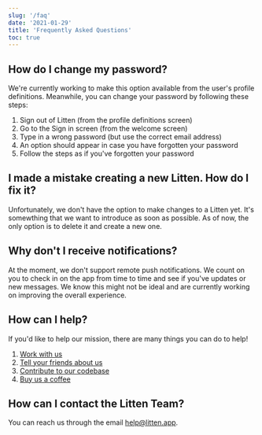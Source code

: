 ```yaml
---
slug: '/faq'
date: '2021-01-29'
title: 'Frequently Asked Questions'
toc: true
---
```


## How do I change my password?

We're currently working to make this option available from the user's profile
definitions. Meanwhile, you can change your password by following these steps:

1. Sign out of Litten (from the profile definitions screen)
1. Go to the Sign in screen (from the welcome screen)
1. Type in a wrong password (but use the correct email address)
1. An option should appear in case you have forgotten your password
1. Follow the steps as if you've forgotten your password

## I made a mistake creating a new Litten. How do I fix it?

Unfortunately, we don't have the option to make changes to a Litten yet. It's
somewthing that we want to introduce as soon as possible. As of now, the only
option is to delete it and create a new one.

## Why don't I receive notifications?

At the moment, we don't support remote push notifications. We count on you to
check in on the app from time to time and see if you've updates or new messages.
We know this might not be ideal and are currently working on improving the
overall experience.

## How can I help?

If you'd like to help our mission, there are many things you can do to help!

1. [Work with us][work]
1. [Tell your friends about us][share]
1. [Contribute to our codebase][code]
1. [Buy us a coffee][coffee]

## How can I contact the Litten Team?

You can reach us through the email [help@litten.app][helpmail].

<!-- References -->

[code]: https://github.com/joaocarmo/litten-app
[coffee]: https://www.buymeacoffee.com/litten
[helpmail]: mailto:help@litten.app
[share]: #share
[work]: /join-us
